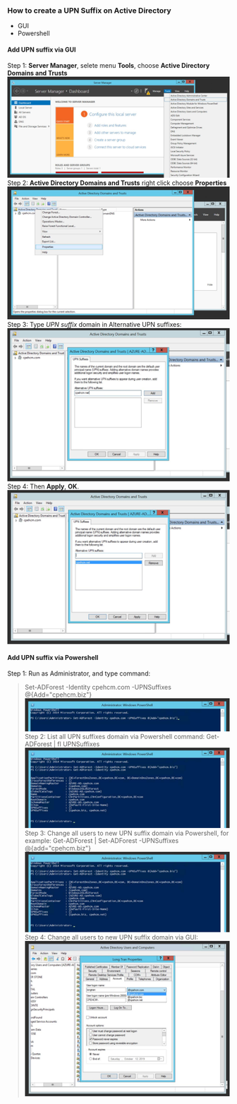 ### How to create a UPN Suffix on Active Directory
- GUI
- Powershell

#### Add UPN suffix via GUI
Step 1:  **Server Manager**, selete menu **Tools**, choose **Active Directory Domains and Trusts**
![](images/image1.jpg)
Step 2:  **Active Directory Domains and Trusts** right click choose **Properties**
![](images/image2.jpg)
Step 3: Type *UPN suffix* domain in Alternative UPN suffixes:
![](images/image3.jpg)
Step 4: Then **Apply**, **OK**.
![](images/image4.jpg)

#### Add UPN suffix via Powershell
Step 1: Run as Administrator, and type command:
> Set-ADForest -Identity cpehcm.com -UPNSuffixes @{Add="cpehcm.biz"}
![](images/image5.jpg)
Step 2: List all UPN suffixes domain via Powershell command:
>Get-ADForest | fl UPNSuffixes
![](images/image6.jpg)
Step 3: Change all users to new UPN suffix domain via Powershell, for example:
>Get-ADForest | Set-ADForest -UPNSuffixes @{add="cpehcm.biz"}
![](images/image6.jpg)
Step 4: Change all users to new UPN suffix domain via GUI:
![](images/image7.jpg)
